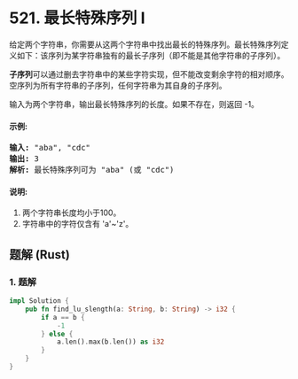 # 521. 最长特殊序列 Ⅰ
给定两个字符串，你需要从这两个字符串中找出最长的特殊序列。最长特殊序列定义如下：该序列为某字符串独有的最长子序列（即不能是其他字符串的子序列）。

**子序列**可以通过删去字符串中的某些字符实现，但不能改变剩余字符的相对顺序。空序列为所有字符串的子序列，任何字符串为其自身的子序列。

输入为两个字符串，输出最长特殊序列的长度。如果不存在，则返回 -1。

#### 示例:
<pre>
<strong>输入:</strong> "aba", "cdc"
<strong>输出:</strong> 3
<strong>解析:</strong> 最长特殊序列可为 "aba" (或 "cdc")
</pre>

#### 说明:
1. 两个字符串长度均小于100。
2. 字符串中的字符仅含有 'a'~'z'。

## 题解 (Rust)

### 1. 题解
```Rust
impl Solution {
    pub fn find_lu_slength(a: String, b: String) -> i32 {
        if a == b {
            -1
        } else {
            a.len().max(b.len()) as i32
        }
    }
}
```
